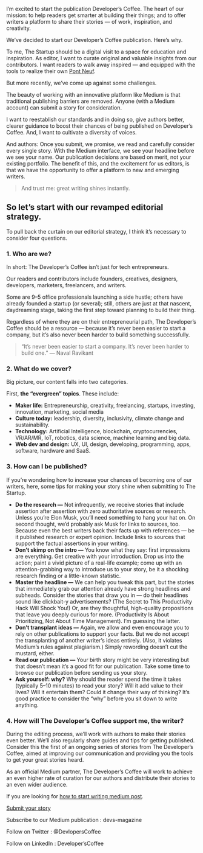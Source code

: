 I’m excited to start the publication Developer’s Coffee. The heart of our mission: to help readers get smarter at building their things; and to offer writers a platform to share their stories — of work, inspiration, and creativity.

We’ve decided to start our Developer’s Coffee publication. Here’s why.

To me, The Startup should be a digital visit to a space for education and inspiration. As editor, I want to curate original and valuable insights from our contributors. I want readers to walk away inspired — and equipped with the tools to realize their own [Pont Neuf](https://en.wikipedia.org/wiki/Pont_Neuf).

But more recently, we’ve come up against some challenges.

The beauty of working with an innovative platform like Medium is that traditional publishing barriers are removed. Anyone (with a Medium account) can submit a story for consideration.

I want to reestablish our standards and in doing so, give authors better, clearer guidance to boost their chances of being published on Developer’s Coffee. And, I want to cultivate a diversity of voices.

And authors: Once you submit, we promise, we read and carefully consider every single story. With the Medium interface, we see your headline before we see your name. Our publication decisions are based on merit, not your existing portfolio. The benefit of this, and the excitement for us editors, is that we have the opportunity to offer a platform to new and emerging writers.

> And trust me: great writing shines instantly.

## So let’s start with our revamped editorial strategy.

To pull back the curtain on our editorial strategy, I think it’s necessary to consider four questions.
### 1. Who are we?

In short: The Developer’s Coffee isn’t just for tech entrepreneurs.

Our readers and contributors include founders, creatives, designers, developers, marketers, freelancers, and writers.

Some are 9–5 office professionals launching a side hustle; others have already founded a startup (or several); still, others are just at that nascent, daydreaming stage, taking the first step toward planning to build their thing.

Regardless of where they are on their entrepreneurial path, The Developer’s Coffee should be a resource — because it’s never been easier to start a company, but it’s also never been harder to build something successfully.

> “It’s never been easier to start a company. It’s never been harder to build one.” — Naval Ravikant


### 2. What do we cover?

Big picture, our content falls into two categories.

First, **the “evergreen” topics**. These include:

- **Maker life:** Entrepreneurship, creativity, freelancing, startups, investing, innovation, marketing, social media
- **Culture today:** leadership, diversity, inclusivity, climate change and sustainability.
- **Technology:** Artificial Intelligence, blockchain, cryptocurrencies, VR/AR/MR, IoT, robotics, data science, machine learning and big data.
- **Web dev and design:** UX, UI, design, developing, programming, apps, software, hardware and SaaS.

### 3. How can I be published?

If you’re wondering how to increase your chances of becoming one of our writers, here, some tips for making your story shine when submitting to The Startup.

- **Do the research —** Not infrequently, we receive stories that include assertion after assertion with zero authoritative sources or research. Unless you’re Elon Musk, you’ll need something to hang your hat on. On second thought, we’d probably ask Musk for links to sources, too. Because even the best writers back their facts up with references — be it published research or expert opinion. Include links to sources that support the factual assertions in your writing.
- **Don’t skimp on the intro —** You know what they say: first impressions are everything. Get creative with your introduction. Drop us into the action; paint a vivid picture of a real-life example; come up with an attention-grabbing way to introduce us to your story, be it a shocking research finding or a little-known statistic.
- **Master the headline —** We can help you tweak this part, but the stories that immediately grab our attention already have strong headlines and subheads. Consider the stories that draw you in — do their headlines sound like clickbait-y advertisements? (The Secret to This Productivity Hack Will Shock You!) Or, are they thoughtful, high-quality propositions that leave you deeply curious for more. (Productivity Is About Prioritizing, Not About Time Management). I’m guessing the latter.
- **Don’t transplant ideas —** Again, we allow and even encourage you to rely on other publications to support your facts. But we do not accept the transplanting of another writer’s ideas entirely. (Also, it violates Medium’s rules against plagiarism.) Simply rewording doesn’t cut the mustard, either.
- **Read our publication —** Your birth story might be very interesting but that doesn’t mean it’s a good fit for our publication. Take some time to browse our publication before sending us your story.
- **Ask yourself: why?** Why should the reader spend the time it takes (typically 5–10 minutes) to read your story? Will it add value to their lives? Will it entertain them? Could it change their way of thinking? It’s good practice to consider the “why” before you sit down to write anything.

### 4. How will The Developer’s Coffee support me, the writer?

During the editing process, we’ll work with authors to make their stories even better. We’ll also regularly share guides and tips for getting published. Consider this the first of an ongoing series of stories from The Developer’s Coffee, aimed at improving our communication and providing you the tools to get your great stories heard.

As an official Medium partner, The Developer’s Coffee will work to achieve an even higher rate of curation for our authors and distribute their stories to an even wider audience.

If you are looking for [how to start writing medium post](HowToContribute.md). 

[Submit your story](https://www.jotform.com/build/203200537740444)

[//]: # (If you are facing the trouble to fill up the above from. You can copy this link and open in your favorite browser :)


Subscribe to our Medium publication : devs-magazine

Follow on Twitter : @DevlopersCoffee

Follow on LinkedIn : Developer’sCoffee
